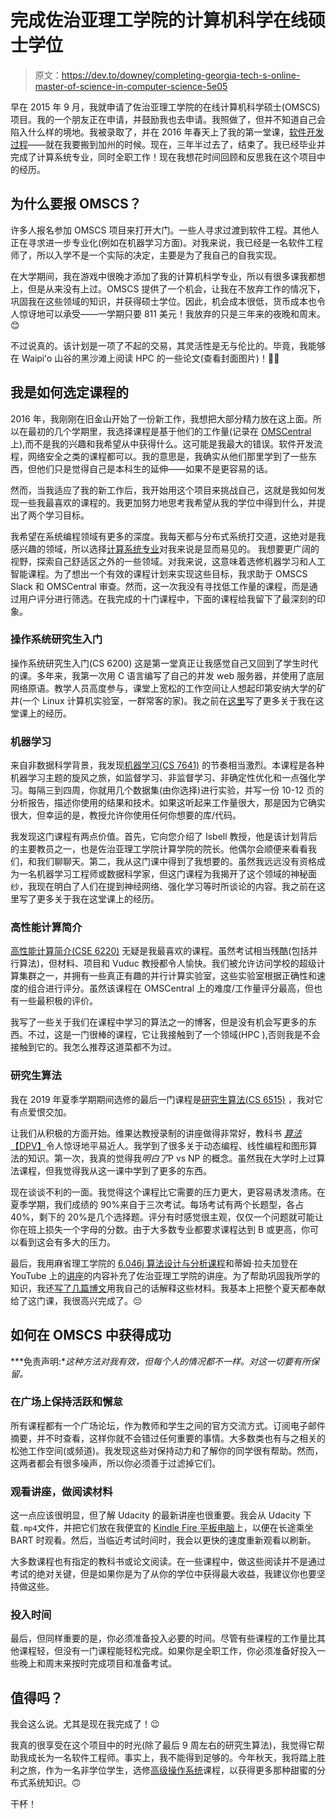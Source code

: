 # 完成佐治亚理工学院的计算机科学在线硕士学位

> 原文：<https://dev.to/downey/completing-georgia-tech-s-online-master-of-science-in-computer-science-5e05>

早在 2015 年 9 月，我就申请了佐治亚理工学院的在线计算机科学硕士(OMSCS)项目。我的一个朋友正在申请，并鼓励我也去申请。我照做了，但并不知道自己会陷入什么样的境地。我被录取了，并在 2016 年春天上了我的第一堂课，[软件开发过程](http://www.omscs.gatech.edu/cs-6300-software-development-process)——就在我要搬到加州的时候。现在，三年半过去了，结束了。我已经毕业并完成了计算系统专业，同时全职工作！现在我想花时间回顾和反思我在这个项目中的经历。

## 为什么要报 OMSCS？

许多人报名参加 OMSCS 项目来打开大门。一些人寻求过渡到软件工程。其他人正在寻求进一步专业化(例如在机器学习方面)。对我来说，我已经是一名软件工程师了，所以入学不是一个实际的决定，主要是为了我自己的自我实现。

在大学期间，我在游戏中很晚才添加了我的计算机科学专业，所以有很多课我都想上，但是从来没有上过。OMSCS 提供了一个机会，让我在不放弃工作的情况下，巩固我在这些领域的知识，并获得硕士学位。因此，机会成本很低，货币成本也令人惊讶地可以承受——一学期只要 811 美元！我放弃的只是三年来的夜晚和周末。😊

不过说真的。该计划是一项了不起的交易，其灵活性是无与伦比的。毕竟，我能够在 Waipiʻo 山谷的黑沙滩上阅读 HPC 的一些论文(查看封面图片)！🏄‍♂️

## 我是如何选定课程的

2016 年，我刚刚在旧金山开始了一份新工作，我想把大部分精力放在这上面。所以在最初的几个学期里，我选择课程是基于他们的工作量(记录在 [OMSCentral](https://omscentral.com/courses) 上),而不是我的兴趣和我希望从中获得什么。这可能是我最大的错误。软件开发流程，网络安全之类的课程都可以。我的意思是，我确实从他们那里学到了一些东西，但他们只是觉得自己是本科生的延伸——如果不是更容易的话。

然而，当我适应了我的新工作后，我开始用这个项目来挑战自己，这就是我如何发现一些我最喜欢的课程的。我更加努力地思考我希望从我的学位中得到什么，并提出了两个学习目标。

我希望在系统编程领域有更多的深度。我每天都与分布式系统打交道，这绝对是我感兴趣的领域，所以选择[计算系统专业](https://www.omscs.gatech.edu/specialization-computing-systems)对我来说是显而易见的。
我想要更广阔的视野，探索自己舒适区之外的一些领域。对我来说，这意味着选修机器学习和人工智能课程。为了想出一个有效的课程计划来实现这些目标，我求助于 OMSCS Slack 和 OMSCentral 审查。然而，这一次我没有寻找低工作量的课程，而是通过用户评分进行筛选。在我完成的十门课程中，下面的课程给我留下了最深刻的印象。

### 操作系统研究生入门

操作系统研究生入门(CS 6200) 这是第一堂真正让我感觉自己又回到了学生时代的课。多年来，我第一次用 C 语言编写了自己的并发 web 服务器，并使用了底层网络原语。教学人员高度参与，课堂上宽松的工作空间让人想起印第安纳大学的矿井(一个 Linux 计算机实验室，一群常客的家)。我之前在[这里](https://downey.io/blog/learning-operating-systems-and-c-programming/)写了更多关于我在这堂课上的经历。

### 机器学习

来自非数据科学背景，我发现[机器学习(CS 7641)](https://www.omscs.gatech.edu/cs-7641-machine-learning) 的节奏相当激烈。本课程是各种机器学习主题的旋风之旅，如监督学习、非监督学习、非确定性优化和一点强化学习。每隔三到四周，你就用几个数据集(由你选择)进行实验，并写一份 10-12 页的分析报告，描述你使用的结果和技术。如果这听起来工作量很大，那是因为它确实很大，但幸运的是，教授允许你使用任何你想要的库/代码。

我发现这门课程有两点价值。首先，它向您介绍了 Isbell 教授，他是该计划背后的主要教员之一，也是佐治亚理工学院计算学院的院长。他偶尔会顺便来看看我们，和我们聊聊天。第二，我从这门课中得到了我想要的。虽然我远远没有资格成为一名机器学习工程师或数据科学家，但这门课程为我揭开了这个领域的神秘面纱，我现在明白了人们在提到神经网络、强化学习等时所谈论的内容。我之前在这里写了更多关于我在这堂课上的经历。

### 高性能计算简介

[高性能计算简介(CSE 6220)](https://www.omscs.gatech.edu/cse-6220-intro-hpc) 无疑是我最喜欢的课程。虽然考试相当残酷(包括并行算法)，但材料、项目和 Vuduc 教授都令人愉快。我们被允许访问学校的超级计算集群之一，并拥有一些真正有趣的并行计算实验室，这些实验室根据正确性和速度的组合进行评分。虽然该课程在 OMSCentral 上的难度/工作量评分最高，但也有一些最积极的评价。

我写了一些关于我们在课程中学习的算法之一的博客，但是没有机会写更多的东西。不过，这是一门很棒的课程，它让我接触到了一个领域(HPC ),否则我是不会接触到它的。我怎么推荐这道菜都不为过。

### 研究生算法

我在 2019 年夏季学期期间选修的最后一门课程是[研究生算法(CS 6515)](https://www.omscs.gatech.edu/cs-8803-ga-graduate-algorithms) ，我对它有点爱恨交加。

让我们从积极的方面开始。维果达教授录制的讲座做得非常好，教科书 [*算法*【DPV】](https://amzn.to/2Hft17o)令人惊讶地平易近人。我学到了很多关于动态编程、线性编程和图形算法的知识。第一次，我真的觉得我*明白了*P vs NP 的概念。虽然我在大学时上过算法课程，但我觉得我从这一课中学到了更多的东西。

现在谈谈不利的一面。我觉得这个课程比它需要的压力更大，更容易诱发溃疡。在夏季学期，我们成绩的 90%来自于三次考试。每场考试有两个长题型，各占 40%，剩下的 20%是几个选择题。评分有时感觉很主观，仅仅一个问题就可能让你在班上损失一个字母的分数。由于大多数专业都要求课程达到 B 或更高，你可以看到这会有多大的压力。

最后，我用麻省理工学院的 [6.046j 算法设计与分析课程](https://ocw.mit.edu/courses/electrical-engineering-and-computer-science/6-046j-design-and-analysis-of-algorithms-spring-2015/lecture-videos/)和蒂姆·拉夫加登在 YouTube 上的[讲座](https://www.youtube.com/channel/UCcH4Ga14Y4ELFKrEYM1vXCg)的内容补充了佐治亚理工学院的讲座。为了帮助巩固我所学的知识，我还[写了几篇博文](https://dev.to/downey/finding-minimum-spanning-trees-with-kruskal-s-algorithm-4j21)用我自己的话解释这些材料。我基本上把整个夏天都奉献给了这门课，我很高兴完成了。😔

## 如何在 OMSCS 中获得成功

***免责声明:**这种方法对我有效，但每个人的情况都不一样。对这一切要有所保留。*

### 在广场上保持活跃和懈怠

所有课程都有一个广场论坛，作为教师和学生之间的官方交流方式。订阅电子邮件摘要，并不时查看，这样你就不会错过任何重要的事情。大多数类也有与之相关的松弛工作空间(或频道)。我发现这些对保持动力和了解你的同学很有帮助。然而，这两者都会有很多噪声，所以你必须善于过滤掉它们。

### 观看讲座，做阅读材料

这一点应该很明显，但了解 Udacity 的最新讲座也很重要。我会从 Udacity 下载`.mp4`文件，并把它们放在我便宜的 [Kindle Fire 平板电脑](https://amzn.to/2KKUf8ahttps://amzn.to/2KKUf8a)上，以便在长途乘坐 BART 时观看。然后，当临近考试时间时，我会以更快的速度重新观看以刷新。

大多数课程也有指定的教科书或论文阅读。在一些课程中，做这些阅读并不是通过考试的绝对关键，但是如果你是为了从你的学位中获得最大收益，我建议你也要坚持做这些。

### 投入时间

最后，但同样重要的是，你必须准备投入必要的时间。尽管有些课程的工作量比其他课程轻，但没有一门课程能轻松完成。如果你是全职工作，你必须准备好投入一些晚上和周末来按时完成项目和准备考试。

## 值得吗？

我会这么说。尤其是现在我完成了！😉

我真的很享受在这个项目中的时光(除了最后 9 周左右的研究生算法)，我觉得它帮助我成长为一名软件工程师。事实上，我不能得到足够的。今年秋天，我将踏上胜利之旅，作为一名非学位学生，选修[高级操作系统](https://www.omscs.gatech.edu/cs-6210-advanced-operating-systems)课程，以获得更多那种甜蜜的分布式系统知识。🙃

干杯！